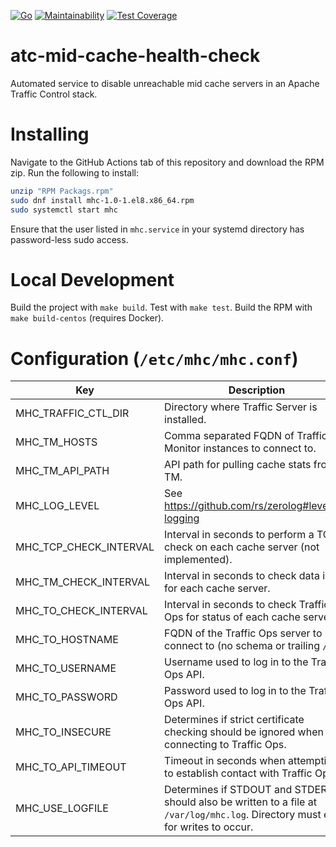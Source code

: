 [![Go](https://github.com/ARMmaster17/atc-mid-cache-health-check/actions/workflows/build.yml/badge.svg)](https://github.com/ARMmaster17/atc-mid-cache-health-check/actions/workflows/build.yml)
[![Maintainability](https://api.codeclimate.com/v1/badges/2b02133a5f8bd7909fb3/maintainability)](https://codeclimate.com/github/ARMmaster17/atc-mid-cache-health-check/maintainability)
[![Test Coverage](https://api.codeclimate.com/v1/badges/2b02133a5f8bd7909fb3/test_coverage)](https://codeclimate.com/github/ARMmaster17/atc-mid-cache-health-check/test_coverage)

# atc-mid-cache-health-check

Automated service to disable unreachable mid cache servers in an
Apache Traffic Control stack.

# Installing

Navigate to the GitHub Actions tab of this repository and download
the RPM zip. Run the following to install:
```bash
unzip "RPM Packags.rpm"
sudo dnf install mhc-1.0-1.el8.x86_64.rpm
sudo systemctl start mhc
```

Ensure that the user listed in `mhc.service` in your systemd directory has password-less sudo access.

# Local Development

Build the project with `make build`. Test with `make test`. Build
the RPM with `make build-centos` (requires Docker).

# Configuration (`/etc/mhc/mhc.conf`)

| Key                    | Description                                                                                                                     | Default             |
|------------------------|---------------------------------------------------------------------------------------------------------------------------------|---------------------|
| MHC_TRAFFIC_CTL_DIR    | Directory where Traffic Server is installed.                                                                                    | /opt/trafficserver  |
| MHC_TM_HOSTS           | Comma separated FQDN of Traffic Monitor instances to connect to.                                                                |                     |
| MHC_TM_API_PATH        | API path for pulling cache stats from TM.                                                                                       | /api/cache-statuses |
| MHC_LOG_LEVEL          | See https://github.com/rs/zerolog#leveled-logging                                                                               | 1                   |
| MHC_TCP_CHECK_INTERVAL | Interval in seconds to perform a TCP check on each cache server (not implemented).                                              | 2                   |
| MHC_TM_CHECK_INTERVAL  | Interval in seconds to check data in TM for each cache server.                                                                  | 10                  |
| MHC_TO_CHECK_INTERVAL  | Interval in seconds to check Traffic Ops for status of each cache server.                                                       |                     |
| MHC_TO_HOSTNAME        | FQDN of the Traffic Ops server to connect to (no schema or trailing `/`).                                                       |                     |
| MHC_TO_USERNAME        | Username used to log in to the Traffic Ops API.                                                                                 |                     |
| MHC_TO_PASSWORD        | Password used to log in to the Traffic Ops API.                                                                                 |                     |
| MHC_TO_INSECURE        | Determines if strict certificate checking should be ignored when connecting to Traffic Ops.                                     | FALSE               |
| MHC_TO_API_TIMEOUT     | Timeout in seconds when attempting to establish contact with Traffic Ops.                                                       | 10                  |
| MHC_USE_LOGFILE        | Determines if STDOUT and STDERR should also be written to a file at `/var/log/mhc.log`. Directory must exist for writes to occur. | TRUE                |
